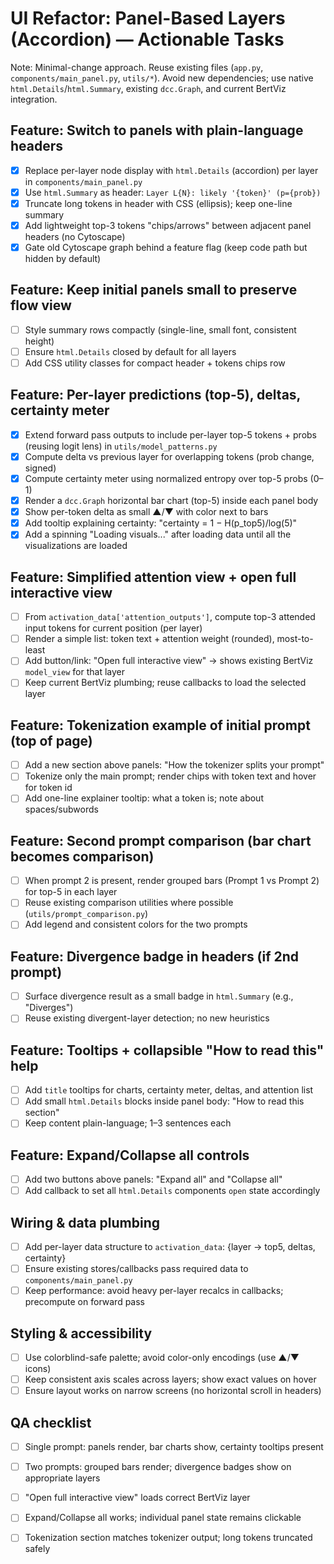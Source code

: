 # UI Refactor: Panel-Based Layers (Accordion) — Actionable Tasks

Note: Minimal-change approach. Reuse existing files (`app.py`, `components/main_panel.py`, `utils/*`). Avoid new dependencies; use native `html.Details`/`html.Summary`, existing `dcc.Graph`, and current BertViz integration.

## Feature: Switch to panels with plain-language headers
- [x] Replace per-layer node display with `html.Details` (accordion) per layer in `components/main_panel.py`
- [x] Use `html.Summary` as header: `Layer L{N}: likely '{token}' (p={prob})`
- [x] Truncate long tokens in header with CSS (ellipsis); keep one-line summary
- [x] Add lightweight top-3 tokens "chips/arrows" between adjacent panel headers (no Cytoscape)
- [x] Gate old Cytoscape graph behind a feature flag (keep code path but hidden by default)

## Feature: Keep initial panels small to preserve flow view
- [ ] Style summary rows compactly (single-line, small font, consistent height)
- [ ] Ensure `html.Details` closed by default for all layers
- [ ] Add CSS utility classes for compact header + tokens chips row

## Feature: Per-layer predictions (top-5), deltas, certainty meter
- [x] Extend forward pass outputs to include per-layer top-5 tokens + probs (reusing logit lens) in `utils/model_patterns.py`
- [x] Compute delta vs previous layer for overlapping tokens (prob change, signed)
- [x] Compute certainty meter using normalized entropy over top-5 probs (0–1)
- [x] Render a `dcc.Graph` horizontal bar chart (top-5) inside each panel body
- [x] Show per-token delta as small ▲/▼ with color next to bars
- [x] Add tooltip explaining certainty: "certainty = 1 − H(p_top5)/log(5)"
- [x] Add a spinning "Loading visuals..." after loading data until all the visualizations are loaded

## Feature: Simplified attention view + open full interactive view
- [ ] From `activation_data['attention_outputs']`, compute top-3 attended input tokens for current position (per layer)
- [ ] Render a simple list: token text + attention weight (rounded), most-to-least
- [ ] Add button/link: "Open full interactive view" → shows existing BertViz `model_view` for that layer
- [ ] Keep current BertViz plumbing; reuse callbacks to load the selected layer

## Feature: Tokenization example of initial prompt (top of page)
- [ ] Add a new section above panels: "How the tokenizer splits your prompt"
- [ ] Tokenize only the main prompt; render chips with token text and hover for token id
- [ ] Add one-line explainer tooltip: what a token is; note about spaces/subwords

## Feature: Second prompt comparison (bar chart becomes comparison)
- [ ] When prompt 2 is present, render grouped bars (Prompt 1 vs Prompt 2) for top-5 in each layer
- [ ] Reuse existing comparison utilities where possible (`utils/prompt_comparison.py`)
- [ ] Add legend and consistent colors for the two prompts

## Feature: Divergence badge in headers (if 2nd prompt)
- [ ] Surface divergence result as a small badge in `html.Summary` (e.g., "Diverges")
- [ ] Reuse existing divergent-layer detection; no new heuristics

## Feature: Tooltips + collapsible "How to read this" help
- [ ] Add `title` tooltips for charts, certainty meter, deltas, and attention list
- [ ] Add small `html.Details` blocks inside panel body: "How to read this section"
- [ ] Keep content plain-language; 1–3 sentences each

## Feature: Expand/Collapse all controls
- [ ] Add two buttons above panels: "Expand all" and "Collapse all"
- [ ] Add callback to set all `html.Details` components `open` state accordingly

## Wiring & data plumbing
- [ ] Add per-layer data structure to `activation_data`: {layer -> top5, deltas, certainty}
- [ ] Ensure existing stores/callbacks pass required data to `components/main_panel.py`
- [ ] Keep performance: avoid heavy per-layer recalcs in callbacks; precompute on forward pass

## Styling & accessibility
- [ ] Use colorblind-safe palette; avoid color-only encodings (use ▲/▼ icons)
- [ ] Keep consistent axis scales across layers; show exact values on hover
- [ ] Ensure layout works on narrow screens (no horizontal scroll in headers)

## QA checklist
- [ ] Single prompt: panels render, bar charts show, certainty tooltips present
- [ ] Two prompts: grouped bars render; divergence badges show on appropriate layers
- [ ] "Open full interactive view" loads correct BertViz layer
- [ ] Expand/Collapse all works; individual panel state remains clickable
- [ ] Tokenization section matches tokenizer output; long tokens truncated safely


